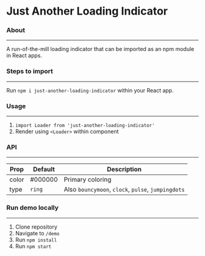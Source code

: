 # Just Another Loading Indicator

### About

---

A run-of-the-mill loading indicator that can be imported as an npm module in React apps.

### Steps to import

---

Run `npm i just-another-loading-indicator` within your React app.

### Usage

---

1. `import Loader from 'just-another-loading-indicator'`
2. Render using `<Loader>` within component

### API

---

| Prop  | Default | Description                                        |
| ----- | ------- | -------------------------------------------------- |
| color | #000000 | Primary coloring                                   |
| type  | `ring`  | Also `bouncymoon`, `clock`, `pulse`, `jumpingdots` |

### Run demo locally

---

1. Clone repository
2. Navigate to `/demo`
3. Run `npm install`
4. Run `npm start`
